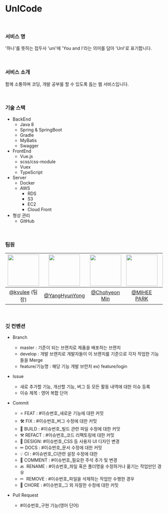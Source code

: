 

# UnICode

<br>

### 서비스 명
'하나'를 뜻하는 접두사 'uni'에 'You and I'라는 의미를 담아 'UnI'로 표기합니다.

<br>

### 서비스 소개
함께 소통하며 코딩, 개발 공부를 할 수 있도록 돕는 웹 서비스입니다.

<br>

### 기술 스택
- BackEnd
  - Java 8
  - Spring & SpringBoot
  - Gradle
  - MyBatis
  - Swagger
- FrontEnd
  - Vue.js
  - scss/css-module
  - Vuex
  - TypeScript
- Server
  - Docker
  - AWS
    - RDS
    - S3
    - EC2
    - Cloud Front
- 형상 관리
  - GitHub


<br>

### 팀원
| <img src="https://avatars.githubusercontent.com/u/50581881?v=4" width="100"> | <img src="https://avatars.githubusercontent.com/u/43340172?v=4" width="100"> | <img src="https://avatars.githubusercontent.com/u/70613905?v=4" width=100> | <img src="https://avatars.githubusercontent.com/u/44748142?v=4" width=100> | <img src="https://avatars.githubusercontent.com/u/59721896?v=4" width=100> |
| :--------------------------------------------------------------------------: | :--------------------------------------------------------------------------: | :------------------------------------------------------------------------: | :------------------------------------------------------------------------: | :------------------------------------------------------------------------: |
|                   [@kyulee](https://github.com/kyoowon) (팀장)                |                   [@YangHyunYong](https://github.com/YangHyunYong)                   |                  [@Chohyeon Min](https://github.com/angly97)                  |                  [@MIHEE PARK](https://github.com/PMH2906)                  |                  [@SeolHee](https://github.com/seolhee2750)                  |

<br>

### 깃 컨벤션

- Branch
    - master  : 기준이 되는 브랜치로 제품을 배포하는 브랜치
    - develop : 개발 브랜치로 개발자들이 이 브랜치를 기준으로 각자 작업한 기능들을 Merge
    - feature/기능명 : 해당 기능 개발 브런치 ex) feature/login
    

- Issue
    - 새로 추가할 기능, 개선할 기능, 버그 등 모든 활동 내역에 대한 이슈 등록
    - 이슈 제목 : 영어 복합 단어

- Commit
    
    - ⭐ FEAT : #이슈번호_새로운 기능에 대한 커밋
    - 🛠 FIX : #이슈번호_버그 수정에 대한 커밋
    - 🧱 BUILD : #이슈번호_빌드 관련 파일 수정에 대한 커밋
    - ⚒ REFACT : #이슈번호_코드 리팩토링에 대한 커밋
    - 🎨 DESIGN: #이슈번호_CSS 등 사용자 UI 디자인 변경
    - ✏ DOCS : #이슈번호_문서 수정에 대한 커밋
    - 💡 CI : #이슈번호_CI관련 설정 수정에 대한
    - 💬 COMMENT : #이슈번호_필요한 주석 추가 및 변경
    - 🔙  RENAME : #이슈번호_파일 혹은 폴더명을 수정하거나 옮기는 작업만인 경우
    - ✂  REMOVE : #이슈번호_파일을 삭제하는 작업만 수행한 경우
    - 👏 CHORE : #이슈번호_그 외 자잘한 수정에 대한 커밋

- Pull Request
    - #이슈번호_구현 기능(영어 단어)

<br>

<!-- 

### 일정

<br>

### DB 설계

<br>

### 서비스 구조

<br> -->
